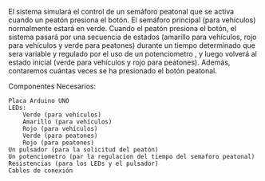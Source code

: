 El sistema simulará el control de un semáforo peatonal que se activa cuando un peatón presiona el botón.
El semáforo principal (para vehículos) normalmente estará en verde. 
Cuando el peatón presiona el botón, el sistema pasará por una secuencia de estados (amarillo para vehículos, rojo para vehículos y verde para peatones) durante un tiempo determinado que sera variable y regulado por el uso de un potenciometro , y luego volverá al estado inicial (verde para vehículos y rojo para peatones).
Además, contaremos cuántas veces se ha presionado el botón peatonal.

Componentes Necesarios:

    Placa Arduino UNO
    LEDs:
        Verde (para vehículos)
        Amarillo (para vehículos)
        Rojo (para vehículos)
        Verde (para peatones)
        Rojo (para peatones)
    Un pulsador (para la solicitud del peatón)
    Un potenciometro (par la regulacion del tiempo del semaforo peatonal)
    Resistencias (para los LEDs y el pulsador)
    Cables de conexión
                                                                                                                                                                                                                                                                                                                 
  

